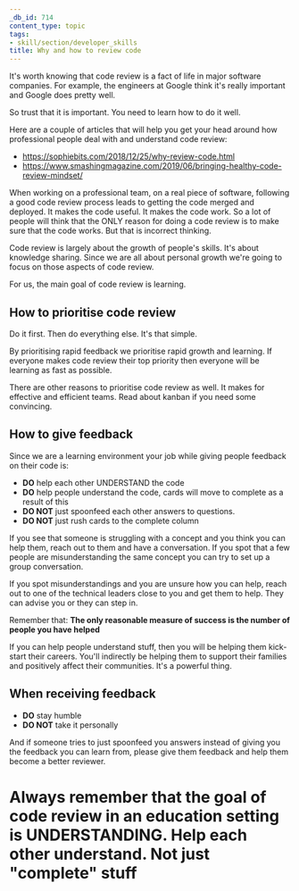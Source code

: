 ```yaml
---
_db_id: 714
content_type: topic
tags:
- skill/section/developer_skills
title: Why and how to review code
---
```


It's worth knowing that code review is a fact of life in major software companies. For example, the engineers at Google think it's really important and Google does pretty well.

So trust that it is important. You need to learn how to do it well.

Here are a couple of articles that will help you get your head around how professional people deal with and understand code review:

- https://sophiebits.com/2018/12/25/why-review-code.html
- https://www.smashingmagazine.com/2019/06/bringing-healthy-code-review-mindset/

When working on a professional team, on a real piece of software, following a good code review process leads to getting the code merged and deployed. It makes the code useful. It makes the code work. So a lot of people will think that the ONLY reason for doing a code review is to make sure that the code works. But that is incorrect thinking.

Code review is largely about the growth of people's skills. It's about knowledge sharing. Since we are all about personal growth we're going to focus on those aspects of code review.

For us, the main goal of code review is learning.

## How to prioritise code review

Do it first. Then do everything else. It's that simple.

By prioritising rapid feedback we prioritise rapid growth and learning. If everyone makes code review their top priority then everyone will be learning as fast as possible.

There are other reasons to prioritise code review as well. It makes for effective and efficient teams. Read about kanban if you need some convincing.

## How to give feedback

Since we are a learning environment your job while giving people feedback on their code is:

- **DO** help each other UNDERSTAND the code
- **DO** help people understand the code, cards will move to complete as a result of this
- **DO NOT** just spoonfeed each other answers to questions.
- **DO NOT** just rush cards to the complete column

If you see that someone is struggling with a concept and you think you can help them, reach out to them and have a conversation. If you spot that a few people are misunderstanding the same concept you can try to set up a group conversation.

If you spot misunderstandings and you are unsure how you can help, reach out to one of the technical leaders close to you and get them to help. They can advise you or they can step in.

Remember that: **The only reasonable measure of success is the number of people you have helped**

If you can help people understand stuff, then you will be helping them kick-start their careers. You'll indirectly be helping them to support their families and positively affect their communities. It's a powerful thing.

## When receiving feedback

- **DO** stay humble
- **DO NOT** take it personally

And if someone tries to just spoonfeed you answers instead of giving you the feedback you can learn from, please give them feedback and help them become a better reviewer.

# Always remember that the goal of code review in an education setting is UNDERSTANDING. Help each other understand. Not just "complete" stuff